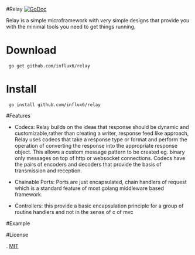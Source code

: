 #Relay
[![GoDoc](http://img.shields.io/badge/go-documentation-blue.svg?style=flat-square)](http://godoc.org/github.com/influx6/relay)

Relay is a simple microframework with very simple designs that provide you with the minimal tools you need to get things running.

# Download

     go get github.com/influx6/relay

# Install

     go install github.com/influx6/relay 


#Features

  - Codecs: Relay builds on the ideas that response should be dynamic and customizable,rather than creating a writer, response feed like approach, Relay uses codecs that take a response type or format and perform the operation of converting the response into the appropriate response object. This allows a custom message pattern to be created eg. binary only messages on top of http or websocket connections. Codecs have the pairs of encoders and decoders that provide the basis of transmission and reception.

  - Chainable Ports: Ports are just encapsulated, chain handlers of request which is a standard feature of most golang middleware based framework.

  - Controllers: this provide a basic encapsulation principle for a group of routine handlers and not in the sense of c of mvc

#Example

#License

  . [MIT]()
